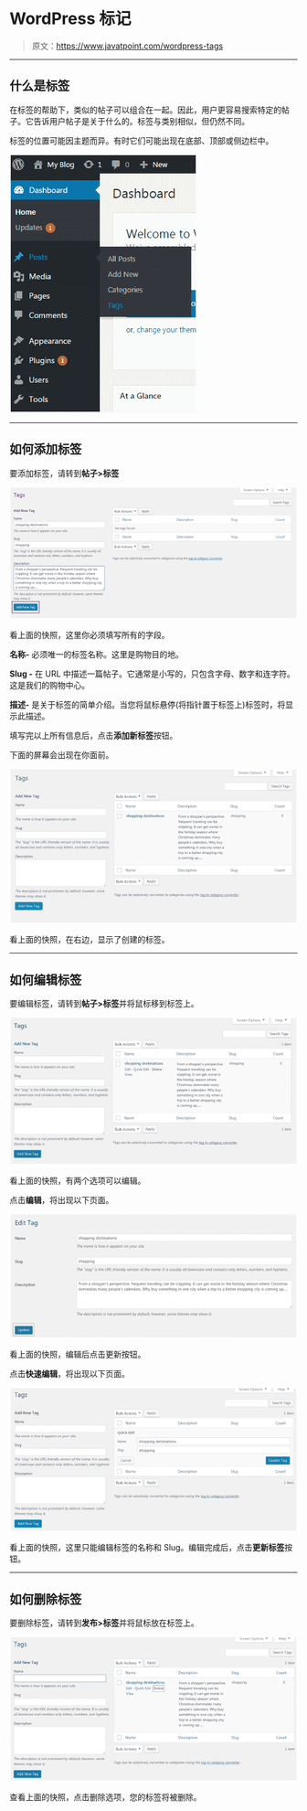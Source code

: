 # WordPress 标记

> 原文：<https://www.javatpoint.com/wordpress-tags>

* * *

## 什么是标签

在标签的帮助下，类似的帖子可以组合在一起。因此，用户更容易搜索特定的帖子。它告诉用户帖子是关于什么的。标签与类别相似，但仍然不同。

标签的位置可能因主题而异。有时它们可能出现在底部、顶部或侧边栏中。

![Wordpress Wordpress tags1](img/06be5b6f798a82af6e0b85858342afdf.png)

* * *

## 如何添加标签

要添加标签，请转到**帖子>标签**

![Wordpress Wordpress tags2](img/29a99c6df7a14fd5332a2941227a73c0.png)

看上面的快照，这里你必须填写所有的字段。

**名称-** 必须唯一的标签名称。这里是购物目的地。

**Slug -** 在 URL 中描述一篇帖子。它通常是小写的，只包含字母、数字和连字符。这是我们的购物中心。

**描述-** 是关于标签的简单介绍。当您将鼠标悬停(将指针置于标签上)标签时，将显示此描述。

填写完以上所有信息后，点击**添加新标签**按钮。

下面的屏幕会出现在你面前。

![Wordpress Wordpress tags3](img/8fcdf30731184238eae3950590a459bd.png)

看上面的快照，在右边，显示了创建的标签。

* * *

## 如何编辑标签

要编辑标签，请转到**帖子>标签**并将鼠标移到标签上。

![Wordpress Wordpress tags4](img/a29f3b75257d194f545f9127436beb14.png)

看上面的快照，有两个选项可以编辑。

点击**编辑**，将出现以下页面。

![Wordpress Wordpress tags5](img/1cebdc2c050e482b14ac5fc522c9eeb8.png)

看上面的快照，编辑后点击更新按钮。

点击**快速编辑**，将出现以下页面。

![Wordpress Wordpress tags6](img/57dfca623738d8bff2f3269502e69831.png)

看上面的快照，这里只能编辑标签的名称和 Slug。编辑完成后，点击**更新标签**按钮。

* * *

## 如何删除标签

要删除标签，请转到**发布>标签**并将鼠标放在标签上。

![Wordpress Wordpress tags7](img/7c1a828f220a1da32ccb680064eb92d9.png)

查看上面的快照，点击删除选项，您的标签将被删除。